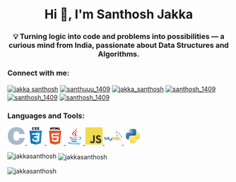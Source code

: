 <h1 align="center">Hi 👋, I'm Santhosh Jakka</h1>
<h3 align="center">💡 Turning logic into code and problems into possibilities — a curious mind from India, passionate about Data Structures and Algorithms.</h3>
<h3 align="left">Connect with me:</h3>
<p align="left">
<a href="https://linkedin.com/in/jakka santhosh" target="blank"><img align="center" src="https://raw.githubusercontent.com/rahuldkjain/github-profile-readme-generator/master/src/images/icons/Social/linked-in-alt.svg" alt="jakka santhosh" height="30" width="40" /></a>
<a href="https://instagram.com/santhuuu_1409" target="blank"><img align="center" src="https://raw.githubusercontent.com/rahuldkjain/github-profile-readme-generator/master/src/images/icons/Social/instagram.svg" alt="santhuuu_1409" height="30" width="40" /></a>
<a href="https://www.codechef.com/users/jakka_santhosh" target="blank"><img align="center" src="https://cdn.jsdelivr.net/npm/simple-icons@3.1.0/icons/codechef.svg" alt="jakka_santhosh" height="30" width="40" /></a>
<a href="https://www.hackerrank.com/santhosh_1409" target="blank"><img align="center" src="https://raw.githubusercontent.com/rahuldkjain/github-profile-readme-generator/master/src/images/icons/Social/hackerrank.svg" alt="santhosh_1409" height="30" width="40" /></a>
<a href="https://codeforces.com/profile/santhosh_1409" target="blank"><img align="center" src="https://raw.githubusercontent.com/rahuldkjain/github-profile-readme-generator/master/src/images/icons/Social/codeforces.svg" alt="santhosh_1409" height="30" width="40" /></a>
<a href="https://www.leetcode.com/santhosh_1409" target="blank"><img align="center" src="https://raw.githubusercontent.com/rahuldkjain/github-profile-readme-generator/master/src/images/icons/Social/leet-code.svg" alt="santhosh_1409" height="30" width="40" /></a>
</p>

<h3 align="left">Languages and Tools:</h3>
<p align="left"> <a href="https://www.cprogramming.com/" target="_blank" rel="noreferrer"> <img src="https://raw.githubusercontent.com/devicons/devicon/master/icons/c/c-original.svg" alt="c" width="40" height="40"/> </a> <a href="https://www.w3schools.com/css/" target="_blank" rel="noreferrer"> <img src="https://raw.githubusercontent.com/devicons/devicon/master/icons/css3/css3-original-wordmark.svg" alt="css3" width="40" height="40"/> </a> <a href="https://www.w3.org/html/" target="_blank" rel="noreferrer"> <img src="https://raw.githubusercontent.com/devicons/devicon/master/icons/html5/html5-original-wordmark.svg" alt="html5" width="40" height="40"/> </a> <a href="https://www.java.com" target="_blank" rel="noreferrer"> <img src="https://raw.githubusercontent.com/devicons/devicon/master/icons/java/java-original.svg" alt="java" width="40" height="40"/> </a> <a href="https://developer.mozilla.org/en-US/docs/Web/JavaScript" target="_blank" rel="noreferrer"> <img src="https://raw.githubusercontent.com/devicons/devicon/master/icons/javascript/javascript-original.svg" alt="javascript" width="40" height="40"/> </a> <a href="https://www.mysql.com/" target="_blank" rel="noreferrer"> <img src="https://raw.githubusercontent.com/devicons/devicon/master/icons/mysql/mysql-original-wordmark.svg" alt="mysql" width="40" height="40"/> </a> <a href="https://www.python.org" target="_blank" rel="noreferrer"> <img src="https://raw.githubusercontent.com/devicons/devicon/master/icons/python/python-original.svg" alt="python" width="40" height="40"/> </a> </p>

<p><img align="left" src="https://github-readme-stats.vercel.app/api/top-langs?username=jakkasanthosh&show_icons=true&locale=en&layout=compact" alt="jakkasanthosh" /></p>

<p>&nbsp;<img align="center" src="https://github-readme-stats.vercel.app/api?username=jakkasanthosh&show_icons=true&locale=en" alt="jakkasanthosh" /></p>

<p><img align="center" src="https://github-readme-streak-stats.herokuapp.com/?user=jakkasanthosh&" alt="jakkasanthosh" /></p>
